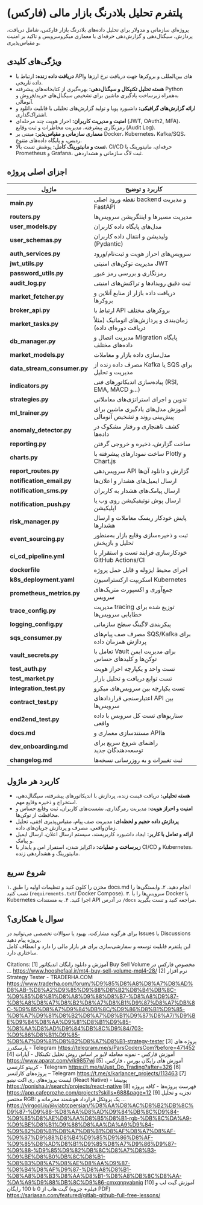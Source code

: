 
# پلتفرم تحلیل بلادرنگ بازار مالی (فارکس)

پروژه‌ای سازمانی و مدولار برای تحلیل داده‌های بلادرنگ بازار فارکس، شامل دریافت، پردازش، سیگنال‌دهی و گزارش‌دهی حرفه‌ای با معماری میکروسرویس و تاکید بر امنیت و مقیاس‌پذیری.

## ویژگی‌های کلیدی

- **دریافت داده زنده:** ارتباط با APIهای بین‌المللی و بروکرها جهت دریافت نرخ ارزها و داده تاریخی.
- **هسته تحلیل تکنیکال و سیگنال‌دهی:** بهره‌گیری از کتابخانه‌های پیشرفته Python به‌همراه زیرساخت یادگیری ماشین برای تشخیص سیگنال‌های خرید/فروش و آنومالی.
- **ارائه گزارش‌های گرافیکی:** داشبورد پویا و تولید گزارش‌های تحلیلی با قابلیت دانلود و اشتراک‌گذاری.
- **امنیت و مدیریت کاربران:** احراز هویت چند مرحله‌ای (JWT, OAuth2, MFA)، رمزنگاری پیشرفته، مدیریت مخاطرات و ثبت وقایع (Audit Log).
- **معماری سازمانی و مقیاس‌پذیر:** مبتنی بر Docker، Kubernetes، Kafka/SQS، ردیس، و پایگاه داده‌های متنوع.
- **تست و مانیتورینگ کامل:** پوشش تست بالا، CI/CD حرفه‌ای، مانیتورینگ با Prometheus و Grafana، ثبت لاگ سازمانی و هشداردهی.

## اجزای اصلی پروژه

| ماژول           | کاربرد و توضیح                                                                 |
|-----------------|-------------------------------------------------------------------------------|
| **main.py**            | نقطه ورود اصلی backend و مدیریت FastAPI                                 |
| **routers.py**         | مدیریت مسیرها و اینتگریشن سرویس‌ها                                      |
| **user_models.py**     | مدل‌های پایگاه داده کاربران                                              |
| **user_schemas.py**    | ولیدیشن و انتقال داده کاربران (Pydantic)                                |
| **auth_services.py**   | سرویس‌های احراز هویت و ثبت‌نام/ورود                                     |
| **jwt_utils.py**       | مدیریت توکن‌های امنیتی JWT                                              |
| **password_utils.py**  | رمزنگاری و بررسی رمز عبور                                               |
| **audit_log.py**       | ثبت دقیق رویدادها و تراکنش‌های امنیتی                                   |
| **market_fetcher.py**  | دریافت داده بازار از منابع آنلاین و بروکرها                             |
| **broker_api.py**      | ارتباط با API بروکرهای مختلف                                            |
| **market_tasks.py**    | زمان‌بندی و پردازش‌های اتوماتیک (مثلاً دریافت دوره‌ای داده)             |
| **db_manager.py**      | مدیریت اتصال و Migration پایگاه داده‌های مختلف                           |
| **market_models.py**   | مدل‌سازی داده بازار و معاملات                                           |
| **data_stream_consumer.py** | مصرف داده زنده از Kafka یا SQS برای مدیریت و تحلیل                 |
| **indicators.py**      | پیاده‌سازی اندیکاتورهای فنی (RSI, EMA, MACD و...)                      |
| **strategies.py**      | تدوین و اجرای استراتژی‌های معاملاتی                                     |
| **ml_trainer.py**      | آموزش مدل‌های یادگیری ماشین برای پیش‌بینی روند و تشخیص آنومالی          |
| **anomaly_detector.py**| کشف ناهنجاری و رفتار مشکوک در داده‌ها                                   |
| **reporting.py**       | ساخت گزارش، ذخیره و خروجی گرفتن                                         |
| **charts.py**          | ساخت نمودارهای پیشرفته با Plotly و Chart.js                            |
| **report_routes.py**   | سرویس‌دهی API گزارش و دانلود آن‌ها                                     |
| **notification_email.py** | ارسال ایمیل‌های هشدار و اعلان‌ها                                   |
| **notification_sms.py**   | ارسال پیامک‌های هشدار به کاربران                                    |
| **notification_push.py**  | ارسال پوش نوتیفیکیشن روی وب یا اپلیکیشن                             |
| **risk_manager.py**    | پایش خودکار ریسک معاملات و ارسال هشدارها                               |
| **event_sourcing.py**  | ثبت و ذخیره‌سازی وقایع بازار به‌منظور تحلیل و بازپخش                  |
| **ci_cd_pipeline.yml** | خودکارسازی فرایند تست و استقرار با GitHub Actions/CI                  |
| **dockerfile**         | اجرای محیط ایزوله و قابل حمل پروژه                                     |
| **k8s_deployment.yaml**| اسکریپت ارکستراسیون Kubernetes                                         |
| **prometheus_metrics.py** | جمع‌آوری و اکسپورت متریک‌های سرویس                                  |
| **trace_config.py**    | مدیریت tracing توزیع شده برای خطایابی سرویس‌ها                          |
| **logging_config.py**  | پیکربندی لاگینگ سطح سازمانی                                            |
| **sqs_consumer.py**    | مصرف صف پیام‌های SQS/Kafka برای پردازش همزمان داده                     |
| **vault_secrets.py**   | تعامل با Vault برای مدیریت ایمن توکن‌ها و کلیدهای حساس                 |
| **test_auth.py**       | تست واحد و یکپارچه احراز هویت                                          |
| **test_market.py**     | تست توابع دریافت و تحلیل بازار                                         |
| **integration_test.py**| تست یکپارچه بین سرویس‌های میکرو                                        |
| **contract_test.py**   | اعتبارسنجی قراردادهای API بین سرویس‌ها                                 |
| **end2end_test.py**    | سناریوهای تست کل سرویس با داده واقعی                                   |
| **docs.md**            | مستندسازی معماری و APIها                                               |
| **dev_onboarding.md**  | راهنمای شروع سریع برای توسعه‌دهندگان جدید                              |
| **changelog.md**       | ثبت تغییرات و به روزرسانی نسخه‌ها                                      |

## کاربرد هر ماژول

- **هسته تحلیلی:** دریافت قیمت زنده، پردازش با اندیکاتورهای پیشرفته، سیگنال‌دهی، استخراج و ذخیره وقایع مهم.
- **امنیت و احراز هویت:** مدیریت رمزگذاری، نشست‌های کاربران، ثبت وقایع حساس و محافظت از توکن‌ها.
- **پردازش داده حجیم و لحظه‌ای:** مدیریت صف پیام، مقیاس‌پذیری افقی، تحلیل زمان‌واقعی، مصرف و پردازش جریان‌های داده.
- **ارائه و تعامل با کاربر:** ایجاد داشبورد کاربرپسند، سیستم ارسال اعلان، ارسال ایمیل و پیامک.
- **زیرساخت و عملیات:** داکرایز شدن، استقرار امن و پایدار با CI/CD و Kubernetes، مانیتورینگ و هشداردهی زنده.

## شروع سریع

۱. مخزن را کلون کنید و تنظیمات اولیه را طبق docs.md انجام دهید.
۲. وابستگی‌ها را نصب کنید (`requirements.txt`/ Docker Compose).
۳. سرویس‌ها را با Docker یا Kubernetes اجرا کنید.
۴. به مستندات API در آدرس `/docs` مراجعه کنید و تست بگیرید.

## سوال یا همکاری؟

برای هرگونه مشارکت، بهبود یا سوالات تخصصی می‌توانید در Issues یا Discussions پروژه پیام دهید.  
این پلتفرم قابلیت توسعه و سفارشی‌سازی برای هر بازار مالی را دارد و انعطاف کامل ساختاری دارد.

Citations:
[1] آموزش و دانلود رایگان اندیکاتور Buy Sell Volume مخصوص فارکس در ... https://www.hooshefaal.ir/mt4-buy-sell-volume-mql4-28/
[2] نرم افزار Strategy Tester - TRADERHA.COM https://www.traderha.com/forum/%D9%85%D8%A8%D8%A7%D8%AD%D8%AB-%D8%A2%D9%85%D9%88%D8%B2%D8%B4%DB%8C-%D9%85%D8%B1%D8%A8%D9%88%D8%B7-%D8%A8%D9%87-%D8%A8%D8%A7%D8%B2%D8%A7%D8%B1%D9%87%D8%A7%DB%8C-%D9%85%D8%A7%D9%84%DB%8C/%D9%86%D8%B1%D9%85-%D8%A7%D9%81%D8%B2%D8%A7%D8%B1%D9%87%D8%A7/%D9%BE%D9%84%D8%AA%D9%81%D8%B1%D9%85-%D8%AA%D8%AD%D9%84%DB%8C%D9%84/703-%D9%86%D8%B1%D9%85-%D8%A7%D9%81%D8%B2%D8%A7%D8%B1-strategy-tester
[3] پروژه های پارسکدرز - Telegram https://telegram.me/s/ParsCodersCom?before=471452
[4] آموزش فارکس - نمونه معامله لایو بر اساس روش تحلیل تکینکال - آپارات https://www.aparat.com/v/k9857wj
[5] آموزش های رایگان بورس ، فارکس، کریپتو کارنسی - Telegram https://t.me/s/Just_Do_Trading?after=326
[6] پروژه‌های کارلنسر – Telegram https://t.me/s/karlancer_projects/113463
[7] لیست پروژه‌های ری اکت نیتیو (React Native) - پونیشا https://ponisha.ir/search/projects/react-native
[8] فهرست پروژه‌ها - کافه پروژه https://app.cafeprozhe.com/projects?skills=688&page=12
[9] تجزیه و تحلیل مختصر RGB: یک پروتکل قرارداد هوشمند محرمانه و ... https://virgool.io/@viabtcpersian/%D8%AA%D8%AC%D8%B2%DB%8C%D9%87-%D9%88-%D8%AA%D8%AD%D9%84%DB%8C%D9%84-%D9%85%D8%AE%D8%AA%D8%B5%D8%B1-rgb-%DB%8C%DA%A9-%D9%BE%D8%B1%D9%88%D8%AA%DA%A9%D9%84-%D9%82%D8%B1%D8%A7%D8%B1%D8%AF%D8%A7%D8%AF-%D9%87%D9%88%D8%B4%D9%85%D9%86%D8%AF-%D9%85%D8%AD%D8%B1%D9%85%D8%A7%D9%86%D9%87-%D9%88-%D9%85%D9%82%DB%8C%D8%A7%D8%B3-%D9%BE%D8%B0%DB%8C%D8%B1-%D8%B3%D8%A7%D8%AE%D8%AA%D9%87-%D8%B4%D8%AF%D9%87-%D8%A8%D8%B1-%D8%A8%D8%B3%D8%AA%D8%B1-%D8%A8%DB%8C%D8%AA-%DA%A9%D9%88%DB%8C%D9%86-cmxqnpvabniq
[10] آموزش گیت لب و گیت هاب از 0 تا 100 رایگان (فیلم+ جزوه PDF) https://sariasan.com/featured/gitlab-github-full-free-lessons/
